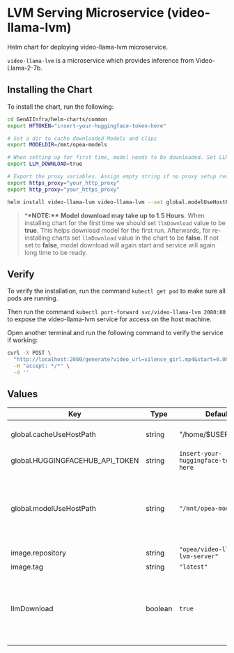 # LVM Serving Microservice (video-llama-lvm)

Helm chart for deploying video-llama-lvm microservice.

`video-llama-lvm` is a microservice which provides inference from Video-Llama-2-7b.

## Installing the Chart

To install the chart, run the following:

```bash
cd GenAIInfra/helm-charts/common
export HFTOKEN="insert-your-huggingface-token-here"

# Set a dir to cache downloaded Models and clips
export MODELDIR=/mnt/opea-models

# When setting up for first time, model needs to be downloaded. Set LLM_DOWNLOAD flag to true to download models. Please note, when redeploying we should set this value to false, otherwise model download will restart.
export LLM_DOWNLOAD=true

# Export the proxy variables. Assign empty string if no proxy setup required.
export https_proxy="your_http_proxy"
export http_proxy="your_https_proxy"

helm install video-llama-lvm video-llama-lvm --set global.modelUseHostPath=${MODELDIR} --set global.HUGGINGFACEHUB_API_TOKEN=${HFTOKEN} --set llmDownload=${LLM_DOWNLOAD} --set global.https_proxy=${https_proxy} --set global.http_proxy=${http_proxy}
```

> \***\*NOTE:\*\*** **Model download may take up to 1.5 Hours.** When installing chart for the first time we should set `llmDownload` value to be **true**. This helps download model for the first run. Afterwards, for re-installing charts set `llmDownload` value in the chart to be **false**. If not set to **false**, model download will again start and service will again long time to be ready.

## Verify

To verify the installation, run the command `kubectl get pod` to make sure all pods are running.

Then run the command `kubectl port-forward svc/video-llama-lvm 2080:80` to expose the video-llama-lvm service for access on the host machine.

Open another terminal and run the following command to verify the service if working:

```bash
curl -X POST \
  "http://localhost:2080/generate?video_url=silence_girl.mp4&start=0.0&duration=9&prompt=What%20is%20the%20person%20doing%3F&max_new_tokens=150" \
  -H "accept: */*" \
  -d ''
```

## Values

| Key                             | Type    | Default                              | Description                                                                                                                              |
| ------------------------------- | ------- | ------------------------------------ | ---------------------------------------------------------------------------------------------------------------------------------------- |
| global.cacheUseHostPath         | string  | "/home/$USER/.cache"                 | Cache the embedding model and related data.                                                                                              |
| global.HUGGINGFACEHUB_API_TOKEN | string  | `insert-your-huggingface-token-here` | Hugging Face API token                                                                                                                   |
| global.modelUseHostPath         | string  | `"/mnt/opea-models"`                 | Cached models directory. The host path "modelUseHostPath" will be mounted to container as /home/user/model directory.                    |
| image.repository                | string  | `"opea/video-llama-lvm-server"`      |                                                                                                                                          |
| image.tag                       | string  | `"latest"`                           |                                                                                                                                          |
| llmDownload                     | boolean | `true`                               | This value when true, makes video-llama-lvm download a model. Change it to false for stopping video-llama-lvm from re-downloading model. |
